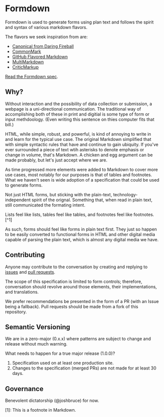 # Formdown

Formdown is used to generate forms using plan text and follows the spirit and syntax of various markdown flavors.

The flavors we seek inspiration from are:

- [Canonical from Daring Fireball](https://daringfireball.net/projects/markdown/syntax)
- [CommonMark](https://commonmark.org)
- [GitHub Flavored Markdown](https://github.github.com/gfm/)
- [MultiMarkdown](https://fletcherpenney.net/multimarkdown/)
- [CriticMarkup](http://criticmarkup.com)

[Read the Formdown spec](https://github.com/joshbruce/formdown-spec/blob/master/spec.md).

## Why?

Without interaction and the possibility of data collection or submission, a webpage is a uni-directional communication. The traditional way of accomplishing both of these in print and digitial is some type of form or input methdoology. (Even writing this sentence on thies computer fits that bill.)

HTML, while simple, robust, and powerful, is kind of annoying to write in and learn for the typical use case. The original Markdown simplified that with simple syntactic rules that have and continue to gain ubiquity. If you've ever surrounded a piece of text wtih asterisks to denote emphasis or change in volume, that's Markdown. A chicken and egg argument can be made probably, but let's just accept where we are.

As time progressed more elements were added to Markdown to cover more use cases, most notably for our purposes is that of tables and footnotes. What we haven't seen is wide adoption of a specification that could be used to generate forms.

Not just HTML forms, but sticking with the plain-text, technology-independent spirit of the orignal. Something that, when read in plain text, still communicated the formating intent.

Lists feel like lists, tables feel like tables, and footnotes feel like footnotes.[^1]

As such, forms should feel like forms in plain text first. They just so happen to be easily converted to functional forms in HTML and other digital media capable of parsing the plain text, which is almost any digital media we have.

## Contributing

Anyone may contribute to the conversation by creating and replying to [issues](https://github.com/8fold/formdown-spec/issues) and [pull requests](https://github.com/8fold/formdown-spec/pulls).

The scope of this specification is limited to form controls; therefore, conversation should revolve around those elements, their implementations, and translations.

We prefer recommendations be presented in the form of a PR (with an Issue being a fallback). Pull requests should be made from a fork of this repository.

## Semantic Versioning

We are in a zero-major (0.x.x) where patterns are subject to change and release without much warning.

What needs to happen for a true major release (1.0.0)?

1. Specification used on at least one production site.
2. Changes to the specification (merged PRs) are not made for at least 30 days.

## Governance

Benevolent dictatorship (@joshbruce) for now.

[1]: This is a footnote in Markdown.

